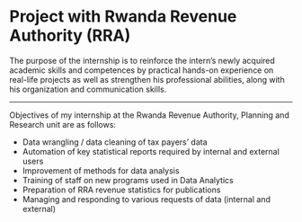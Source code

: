 ﻿# Project with Rwanda Revenue Authority (RRA)

The purpose of the internship is to reinforce the intern’s newly acquired academic skills and competences by practical hands-on experience on real-life projects as well as strengthen his professional abilities, along with his organization and communication skills.

----
Objectives of my internship at the Rwanda Revenue Authority, Planning and Research unit are as follows:

* Data wrangling / data cleaning of tax payers’ data
* Automation of key statistical reports required by internal and external users
* Improvement of methods for data analysis
* Training of staff on new programs used in Data Analytics
* Preparation of RRA revenue statistics for publications
* Managing and responding to various requests of data (internal and external)


